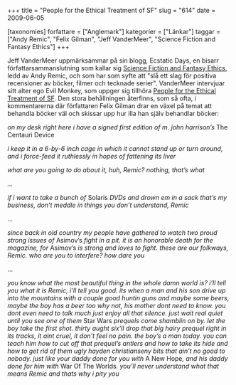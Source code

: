 +++
title = "People for the Ethical Treatment of SF"
slug = "614"
date = 2009-06-05

[taxonomies]
forfattare = ["Anglemark"]
kategorier = ["Länkar"]
taggar = ["Andy Remic", "Felix Gilman", "Jeff VanderMeer", "Science Fiction and Fantasy Ethics"]
+++

Jeff VanderMeer uppmärksammar på sin blogg, Ecstatic Days, en bisarr författarsammanslutning som kallar sig [Science Fiction and Fantasy Ethics](http://sffethics.wordpress.com), ledd av Andy Remic, och som har som syfte att "slå ett slag för positiva recensioner av böcker, filmer och tecknade serier". VanderMeer intervjuar sitt alter ego Evil Monkey, som uppger sig tillhöra [People for the Ethical Treatment of SF](http://www.jeffvandermeer.com/2009/06/04/evil-monkey-and-people-for-the-ethical-treatment-of-sf-petsf). Den stora behållningen återfinns, som så ofta, i kommentarerna där författaren Felix Gilman drar en växel på temat att behandla böcker väl och skissar upp hur illa han själv behandlar böcker:

<em>on my desk right here i have a signed first edition of m. john harrison’s </em>The Centauri Device

<em>i keep it in a 6-by-6 inch cage in which it cannot stand up or turn around, and i force-feed it ruthlessly in hopes of fattening its liver</em>

<em>what are you going to do about it, huh, Remic? nothing, that’s what</em>

<em>...</em>

<em>if i want to take a bunch of </em>Solaris <em>DVDs and drown em in a sack that’s my business, don’t meddle in things you don’t understand, Remic</em>

...

<em>since back in old country my people have gathered to watch two proud strong issues of </em>Asimov’s<em> fight in a pit.  it is an honorable death for the magazine, for </em>Asimov’s <em>is strong and loves to fight. these are our folkways, Remic. who are you to interfere? how dare you</em>

...

<em>you know what the most beautiful thing in the whole damn world is? i’ll tell you what it is Remic, i’ll tell you good. its when a man and his son drive up into the mountains with a couple good huntin guns and maybe some beers, maybe the boy has a beer too why not, his mother dont need to know. you dont even need to talk much just enjoy all that silence. just wait real quiet until you see one of them </em>Star Wars <em>prequels come shamblin on by. let the boy take the first shot. thirty aught six’ll drop that big hairy prequel right in its tracks, it aint cruel, it don’t feel no pain. the boy’s a man today. you can teach him how to cut off that prequel’s antlers and how to take its hide and how to get rid of them ugly hayden christianseny bits that ain’t no good to nobody. just like your daddy done for you with </em>A New Hope<em>, and his daddy done for him with </em>War Of The Worlds<em>.  you’ll never understand what that means Remic and thats why i pity you</em>
